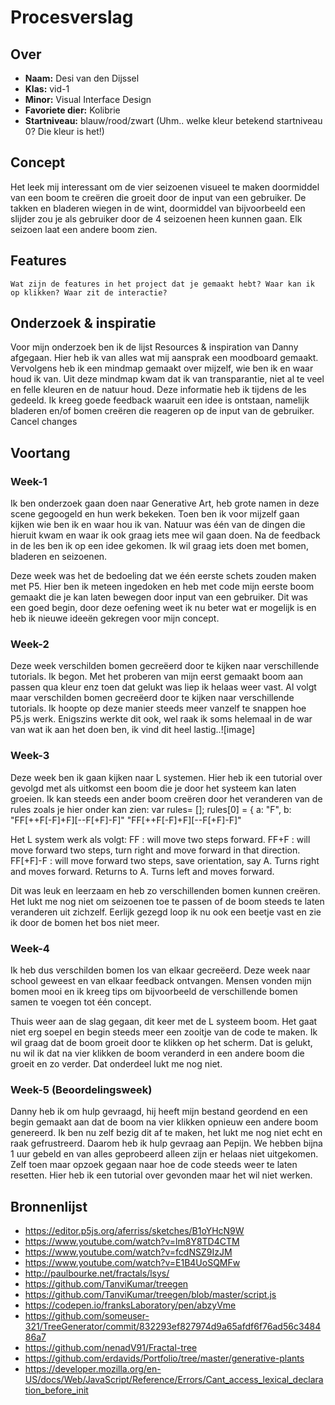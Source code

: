 <!-- Vergeet je niet de comments uit te zetten voordat je begint met typen? 💬 -->

# Procesverslag

## Over
* **Naam:** Desi van den Dijssel
* **Klas:** vid-1
* **Minor:** Visual Interface Design
* **Favoriete dier:** Kolibrie
* **Startniveau:** blauw/rood/zwart (Uhm.. welke kleur betekend startniveau 0? Die kleur is het!)

## Concept
Het leek mij interessant om de vier seizoenen visueel te maken doormiddel van een boom te creëren die groeit door de input van een gebruiker. De takken en bladeren wiegen in de wint, doormiddel van bijvoorbeeld een slijder zou je als gebruiker door de 4 seizoenen heen kunnen gaan. Elk seizoen laat een andere boom zien.

## Features

`Wat zijn de features in het project dat je gemaakt hebt? Waar kan ik op klikken? Waar zit de interactie?`

## Onderzoek & inspiratie
Voor mijn onderzoek ben ik de lijst Resources & inspiration van Danny afgegaan. Hier heb ik van alles wat mij aansprak een moodboard gemaakt. Vervolgens heb ik een mindmap gemaakt over mijzelf, wie ben ik en waar houd ik van. Uit deze mindmap kwam dat ik van transparantie, niet al te veel en felle kleuren en de natuur houd. Deze informatie heb ik tijdens de les gedeeld. Ik kreeg goede feedback waaruit een idee is ontstaan, namelijk bladeren en/of bomen creëren die reageren op de input van de gebruiker.
Cancel changes
## Voortang
### Week-1
Ik ben onderzoek gaan doen naar Generative Art, heb grote namen in deze scene gegoogeld en hun werk bekeken. Toen ben ik voor mijzelf gaan kijken wie ben ik en waar hou ik van. Natuur was één van de dingen die hieruit kwam en waar ik ook graag iets mee wil gaan doen. Na de feedback in de les ben ik op een idee gekomen. Ik wil graag iets doen met bomen, bladeren en seizoenen.

Deze week was het de bedoeling dat we één eerste schets zouden maken met P5. Hier ben ik meteen ingedoken en heb met code mijn eerste boom gemaakt die je kan laten bewegen door input van een gebruiker. Dit was een goed begin, door deze oefening weet ik nu beter wat er mogelijk is en heb ik nieuwe ideeën gekregen voor mijn concept.


### Week-2
Deze week verschilden bomen gecreëerd door te kijken naar verschillende tutorials. Ik begon. Met het proberen van mijn eerst gemaakt boom aan passen qua kleur enz toen dat gelukt was liep ik helaas weer vast. Al volgt maar verschilden bomen gecreëerd door te kijken naar verschillende tutorials. Ik hoopte op deze manier steeds meer vanzelf te snappen hoe P5.js werk. Enigszins werkte dit ook, wel raak ik soms helemaal in de war van wat ik aan het doen ben, ik vind dit heel lastig..![image]


### Week-3
Deze week ben ik gaan kijken naar L systemen. Hier heb ik een tutorial over gevolgd met als uitkomst een boom die je door het systeem kan laten groeien. Ik kan steeds een ander boom creëren door het veranderen van de rules zoals je hier onder kan zien:
var rules= [];
rules[0] = {
  a: "F",
  b: "FF[++F[-F]+F][--F[+F]-F]" "FF[++F[-F]+F][--F[+F]-F]"

Het L system werk als volgt:
FF : will move two steps forward.
FF+F : will move forward two steps, turn right and move forward in that direction.
FF[+F]-F : will move forward two steps, save orientation, say A.
Turns right and moves forward. Returns to A. Turns left and moves forward.

Dit was leuk en leerzaam en heb zo verschillenden bomen kunnen creëren. Het lukt me nog niet om seizoenen toe te passen of de boom steeds te laten veranderen uit zichzelf. Eerlijk gezegd loop ik nu ook een beetje vast en zie ik door de bomen het bos niet meer.


### Week-4
Ik heb dus verschilden bomen los van elkaar gecreëerd. Deze week naar school geweest en van elkaar feedback ontvangen. Mensen vonden mijn bomen mooi en ik kreeg tips om bijvoorbeeld de verschillende bomen samen te voegen tot één concept.

Thuis weer aan de slag gegaan, dit keer met de L systeem boom. Het gaat niet erg soepel en begin steeds meer een zooitje van de code te maken. Ik wil graag dat de boom groeit door te klikken op het scherm. Dat is gelukt, nu wil ik dat na vier klikken de boom veranderd in een andere boom die groeit en zo verder. Dat onderdeel lukt me nog niet. 

### Week-5 (Beoordelingsweek)
Danny heb ik om hulp gevraagd, hij heeft mijn bestand geordend en een begin gemaakt aan dat de boom na vier klikken opnieuw een andere boom genereerd. Ik ben nu zelf bezig dit af te maken, het lukt me nog niet echt en raak gefrustreerd. Daarom heb ik hulp gevraag aan Pepijn. We hebben bijna 1 uur gebeld en van alles geprobeerd alleen zijn er helaas niet uitgekomen. Zelf toen maar opzoek gegaan naar hoe de code steeds weer te laten resetten. Hier heb ik een tutorial over gevonden maar het wil niet werken. 


## Bronnenlijst
* https://editor.p5js.org/aferriss/sketches/B1oYHcN9W
* https://www.youtube.com/watch?v=lm8Y8TD4CTM
* https://www.youtube.com/watch?v=fcdNSZ9IzJM
* https://www.youtube.com/watch?v=E1B4UoSQMFw
* http://paulbourke.net/fractals/lsys/
* https://github.com/TanviKumar/treegen
* https://github.com/TanviKumar/treegen/blob/master/script.js
* https://codepen.io/franksLaboratory/pen/abzyVme
* https://github.com/someuser-321/TreeGenerator/commit/832293ef827974d9a65afdf6f76ad56c348486a7
* https://github.com/nenadV91/Fractal-tree
* https://github.com/erdavids/Portfolio/tree/master/generative-plants
* https://developer.mozilla.org/en-US/docs/Web/JavaScript/Reference/Errors/Cant_access_lexical_declaration_before_init
